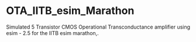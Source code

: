 # OTA_IITB_esim_Marathon
Simulated 5 Transistor CMOS Operational Transconductance amplifier using esim - 2.5 for the IITB esim marathon,.
